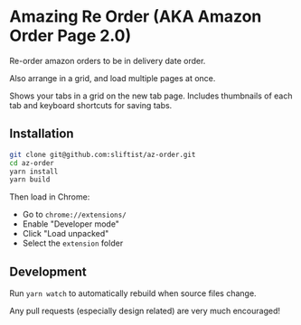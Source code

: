 # Amazing Re Order (AKA Amazon Order Page 2.0)

Re-order amazon orders to be in delivery date order.

Also arrange in a grid, and load multiple pages at once.

Shows your tabs in a grid on the new tab page. Includes thumbnails of each tab and keyboard shortcuts for saving tabs.

## Installation

```bash
git clone git@github.com:sliftist/az-order.git
cd az-order
yarn install
yarn build
```
Then load in Chrome:
- Go to `chrome://extensions/`
- Enable "Developer mode"
- Click "Load unpacked" 
- Select the `extension` folder

## Development

Run `yarn watch` to automatically rebuild when source files change.

Any pull requests (especially design related) are very much encouraged!